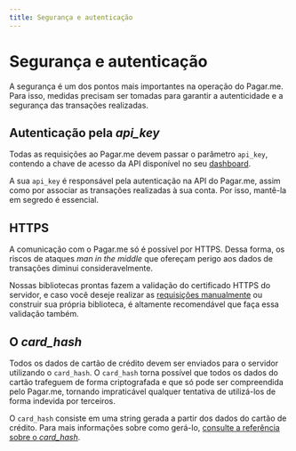```yaml
---
title: Segurança e autenticação
---
```


# Segurança e autenticação

A segurança é um dos pontos mais importantes na operação do Pagar.me. Para isso, medidas precisam ser tomadas para garantir a autenticidade e a segurança das transações realizadas.

## Autenticação pela *api_key*

Todas as requisições ao Pagar.me devem passar o parâmetro `api_key`, contendo a chave de acesso da API disponível no seu [dashboard](https://dashboard.pagar.me).

A sua `api_key` é responsável pela autenticação na API do Pagar.me, assim como por associar as transações realizadas à sua conta. Por isso, mantê-la em segredo é essencial.

## HTTPS

A comunicação com o Pagar.me só é possível por HTTPS. Dessa forma, os riscos de ataques _man in the middle_ que ofereçam perigo aos dados de transações diminui consideravelmente.

Nossas bibliotecas prontas fazem a validação do certificado HTTPS do servidor, e caso você deseje realizar as [requisições manualmente](/restful-api/examples) ou construir sua própria biblioteca, é altamente recomendável que faça essa validação também.

## O *card_hash*

Todos os dados de cartão de crédito devem ser enviados para o servidor utilizando o `card_hash`. O `card_hash` torna possível que todos os dados do cartão trafeguem de forma criptografada e que só pode ser compreendida pelo Pagar.me, tornando impraticável qualquer tentativa de utilizá-los de forma indevida por terceiros.

O `card_hash` consiste em uma string gerada a partir dos dados do cartão de crédito. Para mais informações sobre como gerá-lo, [consulte a referência sobre o *card_hash*](/restful-api/card-hash).
